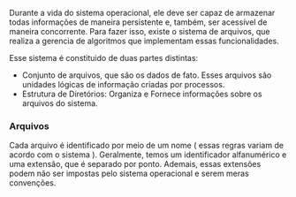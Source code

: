 Durante a vida do sistema operacional, ele deve ser capaz de armazenar todas informações de maneira persistente e, também, ser acessível de maneira concorrente. Para fazer isso, existe o sistema de arquivos, que realiza a gerencia de algoritmos que implementam essas funcionalidades.

Esse sistema é constituido de duas partes distintas:
- Conjunto de arquivos, que são os dados de fato. Esses arquivos são unidades lógicas de informação criadas por processos.
- Estrutura de Diretórios: Organiza e Fornece informações sobre os arquivos do sistema.
### Arquivos
Cada arquivo é identificado por meio de um nome ( essas regras variam de acordo com o sistema ). Geralmente, temos um identificador alfanumérico e uma extensão, que é separado por ponto. Ademais, essas extensões podem não ser impostas pelo sistema operacional e serem meras convenções.